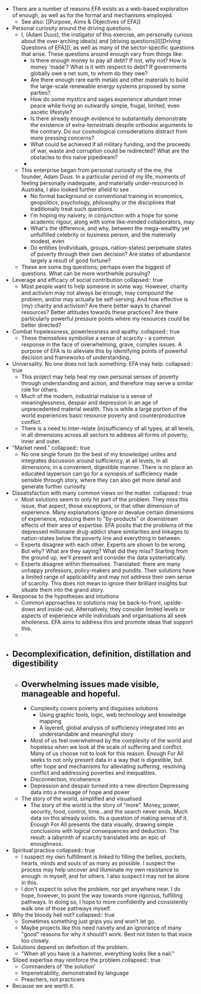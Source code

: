- There are a number of reasons EFA exists as a web-based exploration of enough, as well as for the format and mechanisms employed.
	- See also: [[Purpose, Aims & Objectives of EFA]]
- Personal curiosity around the driving questions.
	- I, (Adam Duus), the instigator of this exercise, am personally curious about the over-arching idea(s) and [driving questions]([[Driving Questions of EFA]]), as well as many of the sector-specific questions that arise. These questions around enough vary from things like:
		- Is there enough money to pay all debt? If not, why not? How is money 'made'? What is it with respect to debt? If governments globally owe a net sum, to whom do they owe?
		- Are there enough rare earth metals and other materials to build the large-scale renewable energy systems proposed by some parties?
		- How do some mystics and sages experience abundant inner peace while living an outwardly simple, frugal, limited, even ascetic lifestyle?
		- Is there already enough evidence to substantially demonstrate the existence of extra-terrestrials despite orthodox arguments to the contrary. Do our cosmological considerations distract from more pressing concerns?
		- What could be achieved if all military funding, and the proceeds of war, waste and corruption could be redirected? What are the obstacles to this naive pipedream?
		-
	- This enterprise began from personal curiosity of the me, the founder, Adam Duus. In a particular period of my life, moments of feeling personally inadequate, and materially under-resourced in Australia, I also looked further afield to see
		- No formal background or conventional training in economics, geopolitics, psychology, philosophy or the disciplines that traditionally treat such questions.
		- I'm hoping my naivety, in conjunction with a hope for some academic rigour, along with some like-minded collaborators, may
		- What's the difference, and why, between the mega-wealthy yet unfulfilled celebrity or business person, and the materially modest, even
		- Do entities (individuals, groups, nation-states) perpetuate states of poverty through their own decision? Are states of abundance largely a result of good fortune?
	- These are some big questions; perhaps even the biggest of questions. What can be more worthwhile pursuing?
- Leverage and efficacy of social contribution
  collapsed:: true
	- Most people want to help someone in some way. However, charity and activism may not always be enough, may compound the problem, and/or may actually be self-serving. And how effective is (my) charity and activism? Are there better ways to channel resources? Better attitudes towards these practices? Are there particularly powerful pressure points where my resources could be better directed?
- Combat hopelessness, powerlessness and apathy.
  collapsed:: true
	- These themselves symbolise a sense of scarcity - a common response in the face of overwhelming, grave, complex issues. A purpose of EFA is to alleviate this by identifying points of powerful decision and frameworks of understanding.
- Universality. No one does not lack something. EFA may help.
  collapsed:: true
	- This project may help heal my own personal senses of poverty through understanding and action, and therefore may serve a similar role for others.
	- Much of the modern, industrial malaise is a sense of meaninglessness, despair and depression in an age of unprecedented material wealth. This is while a large portion of the world experiences basic resource poverty and counterproductive conflict.
	- There is a need to inter-relate (in)sufficiency of all types, at all levels, in all dimensions across all sectors to address all forms of poverty, inner and outer.
- “Market need.”
  collapsed:: true
	- No one single forum (to the best of my knowledge) unites and integrates discussion around sufficiency, at all levels, in all dimensions, in a convenient, digestible manner. There is no place an educated layperson can go for a synopsis of sufficiency made sensible through story, where they can also get more detail and generate further curiosity.
- Dissatisfaction with many common views on the matter.
  collapsed:: true
	- Most solutions seem to only hit part of the problem. They miss this issue, that aspect, those exceptions, or that other dimension of experience. Many explanations ignore or devalue certain dimensions of experience, reducing them to "by-products" or downstream effects of their area of expertise. EFA posits that the problems of the depressed millionaire drug-addict share similarities and linkages to nation-states below the poverty line and everything in between.
	- Experts disagree with each other. Experts are shown to be wrong. But why? What are they saying? What did they miss? Starting from the ground up, we'll present and consider the data systematically.
	- Experts disagree within themselves. Translated: there are many unhappy professors, policy-makers and pundits. Their solutions have a limited range of applicability and may not address their own sense of scarcity. This does not mean to ignore their brilliant insights but situate them into the grand story.
- Response to the hypotheses and intuitions
	- Common approaches to solutions may be back-to-front, upside-down and inside-out. Alternatively, they consider limited levels or aspects of experience while individuals and organisations all seek wholeness. EFA aims to address this and promote ideas that support this.
	-
- Decomplexification, definition, distillation and digestibility
	-
	- Overwhelming issues made visible, manageable and hopeful.
		-
		- Complexity covers poverty and disguises solutions
			- Using graphic tools, logic, web technology and knowledge mapping
			- A layered, global analysis of sufficiency integrated into an understandable and meaningful story
		- Most of us feel overwhelmed by the complexity of the world and hopeless when we look at the scale of suffering and conflict. Many of us choose not to look for this reason.  Enough For All seeks to not only present data in a way that is digestible, but offer hope and mechanisms for alleviating suffering, resolving conflict and addressing poverties and inequalities.
		- Disconnection, incoherence
		- Depression and despair turned into a new direction
		  Depressing data into a message of hope and power
	- The story of the world, simplified and visualised
		- The story of the world is the story of “more”. Money, power, security, food, control, time…and the search never ends. Much data on this already exists. Its a question of making sense of it.  Enough For All presents the data visually, drawing simple conclusions with logical consequences and deduction. The result:  a labyrinth of scarcity translated into an epic of enoughness.
- Spiritual practice
  collapsed:: true
	- I suspect my own fulfillment is linked to filling the bellies, pockets, hearts, minds and souls of as many as possible. I suspect the process may help uncover and illuminate my own resistance to enough: in myself, and for others. I also suspect I may not be alone in this.
	- I don't expect to solve the problem, nor get anywhere near. I do hope, however, to point the way towards more rigorous, fulfilling pathways. In doing so, I hope to more confidently and consistently walk one of those pathways myself.
- Why the bloody hell not?
  collapsed:: true
	- Sometimes something just grips you and won’t let go.
	- Maybe projects like this need naivety and an ignorance of many "good" reasons for why it should't work. Best not listen to that voice too closely.
- Solutions depend on definition of the problem.
	- "When all you have is a hammer, everything looks like a nail."
- Siloed expertise may reinforce the problem
  collapsed:: true
	- Commanders of 'the solution'
	- Impenetrability, demonstrated by language
	- Preachers, not practicers
- Because we are worth it.